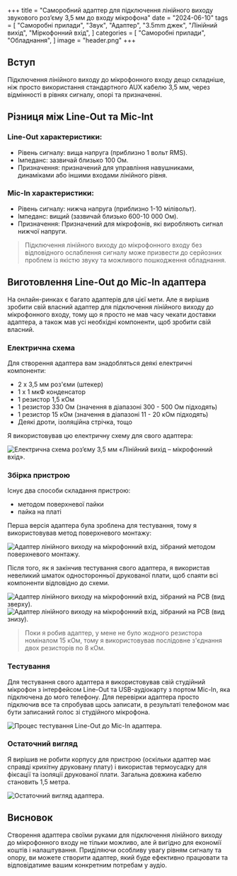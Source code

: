 +++
title = "Саморобний адаптер для підключення лінійного виходу звукового роз’єму 3,5 мм до входу мікрофона"
date = "2024-06-10"
tags = [
    "Саморобні прилади",
    "Звук",
    "Адаптер",
    "3.5mm джек",
    "Лінійний вихід",
    "Міркофонний вхід",
]
categories = [
    "Саморобні прилади",
    "Обладнання",
]
image = "header.png"
+++

## Вступ

Підключення лінійного виходу до мікрофонного входу дещо складніше, ніж просто використання стандартного AUX кабелю 3,5 мм, через відмінності в рівнях сигналу, опорі та призначенні.

## Різниця між Line-Out та Mic-Int

### Line-Out характеристики:

- Рівень сигналу: вища напруга (приблизно 1 вольт RMS).
- Імпеданс: зазвичай близько 100 Ом.
- Призначення: призначений для управління навушниками, динаміками або іншими входами лінійного рівня.

### Mic-In характеристики:

- Рівень сигналу: нижча напруга (приблизно 1-10 мілівольт).
- Імпеданс: вищий (зазвичай близько 600-10 000 Ом).
- Призначення: Призначений для мікрофонів, які виробляють сигнал нижчої напруги.

> Підключення лінійного виходу до мікрофонного входу без відповідного ослаблення сигналу може призвести до серйозних проблем із якістю звуку та можливого пошкодження обладнання.

## Виготовлення Line-Out до Mic-In адаптера

На онлайн-ринках є багато адаптерів для цієї мети. Але я вирішив зробити свій власний адаптер для підключення лінійного виходу до мікрофонного входу, тому що я просто не мав часу чекати доставки адаптера, а також мав усі необхідні компоненти, щоб зробити свій власний.

### Електрична схема

Для створення адаптера вам знадобляться деякі електричні компоненти:

- 2 x 3,5 мм роз'єми (штекер)
- 1 х 1 мкФ конденсатор
- 1 резистор 1,5 кОм
- 1 резистор 330 Ом (значення в діапазоні 300 - 500 Ом підходять)
- 1 резистор 15 кОм (значення в діапазоні 11 - 20 кОм підходять)
- Деякі дроти, ізоляційна стрічка, тощо

Я використовував цю електричну схему для свого адаптера:

![Електрична схема роз’єму 3,5 мм «Лінійний вихід – мікрофонний вхід».](circuit.png)

### Збірка пристрою

Існує два способи складання пристрою:
- методом поверхневої пайки
- пайка на платі

Перша версія адаптера була зроблена для тестування, тому я використовував метод поверхневого монтажу:

![Адаптер лінійного виходу на мікрофонний вхід, зібраний методом поверхневого монтажу.](IMG_20240610_151218_642.jpg)

Після того, як я закінчив тестування свого адаптера, я використав невеликий шматок односторонньої друкованої плати, щоб спаяти всі компоненти відповідно до схеми.

![Адаптер лінійного виходу на мікрофонний вхід, зібраний на PCB (вид зверху).](IMG_20240610_163912_538.jpg)
![Адаптер лінійного виходу на мікрофонний вхід, зібраний на PCB (вид знизу).](IMG_20240610_163923_294.jpg)

> Поки я робив адаптер, у мене не було жодного резистора номіналом 15 кОм, тому я використовував послідовне з'єднання двох резисторів по 8 кОм.

### Тестування

Для тестування свого адаптера я використовував свій студійний мікрофон з інтерфейсом Line-Out та USB-аудіокарту з портом Mic-In, яка підключена до мого телефону. Для перевірки адаптера просто підключив все та спробував щось записати, в результаті телефоном має бути записаний голос зі студійного мікрофона.

![Процес тестування Line-Out до Mic-In адаптера.](IMG_20240610_180922_182.jpg)

### Остаточний вигляд

Я вирішив не робити корпусу для пристрою (оскільки адаптер має справді крихітну друковану плату) і використав термоусадку для фіксації та ізоляції друкованої плати. Загальна довжина кабелю становить 1,5 метра.

![Остаточний вигляд адаптера.](IMG_20240610_180318_597.jpg)

## Висновок

Створення адаптера своїми руками для підключення лінійного виходу до мікрофонного входу не тільки можливо, але й вигідно для економії коштів і налаштування. Приділяючи особливу увагу рівням сигналу та опору, ви можете створити адаптер, який буде ефективно працювати та відповідатиме вашим конкретним потребам у аудіо.
